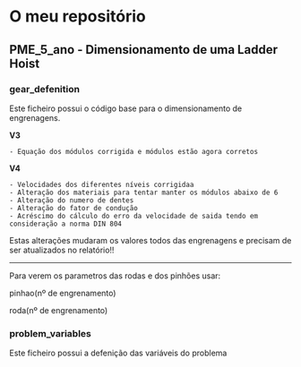 # O meu repositório

## PME_5_ano - Dimensionamento de uma Ladder Hoist

### gear_defenition

Este ficheiro possui o código base para o dimensionamento de engrenagens.

**V3**

	- Equação dos módulos corrigida e módulos estão agora corretos

**V4**

	- Velocidades dos diferentes níveis corrigidaa
	- Alteração dos materiais para tentar manter os módulos abaixo de 6
	- Alteração do numero de dentes
	- Alteração do fator de condução
	- Acréscimo do cálculo do erro da velocidade de saida tendo em consideração a norma DIN 804

Estas alterações mudaram os valores todos das engrenagens e precisam de ser atualizados no relatório!!

---

Para verem os parametros das rodas e dos pinhões usar:

pinhao(nº de engrenamento)

roda(nº de engrenamento)

### problem_variables

Este ficheiro possui a defenição das variáveis do problema 
